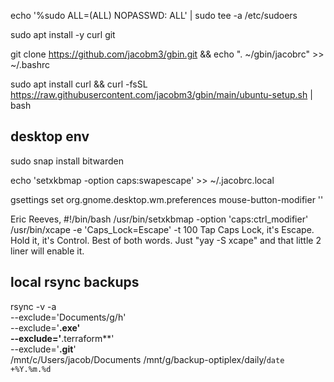 echo '%sudo  ALL=(ALL) NOPASSWD: ALL' | sudo tee -a /etc/sudoers

sudo apt install -y curl git

git clone https://github.com/jacobm3/gbin.git && echo ". ~/gbin/jacobrc" >> ~/.bashrc

sudo apt install curl && curl -fsSL https://raw.githubusercontent.com/jacobm3/gbin/main/ubuntu-setup.sh | bash 


## desktop env
sudo snap install bitwarden


echo 'setxkbmap -option caps:swapescape' >> ~/.jacobrc.local

gsettings set org.gnome.desktop.wm.preferences mouse-button-modifier '<Alt>'

  
  
Eric Reeves, 
#!/bin/bash
/usr/bin/setxkbmap -option 'caps:ctrl_modifier'
/usr/bin/xcape -e 'Caps_Lock=Escape' -t 100
Tap Caps Lock, it's Escape.  Hold it, it's Control.
Best of both words.
Just "yay -S xcape" and that little 2 liner will enable it.

  

## local rsync backups
  rsync -v -a \
    --exclude='Documents/g/h' \
    --exclude='**.exe' \
    --exclude='**.terraform**' \
    --exclude='**.git**' \
    /mnt/c/Users/jacob/Documents /mnt/g/backup-optiplex/daily/`date +%Y.%m.%d`
  
  
  
